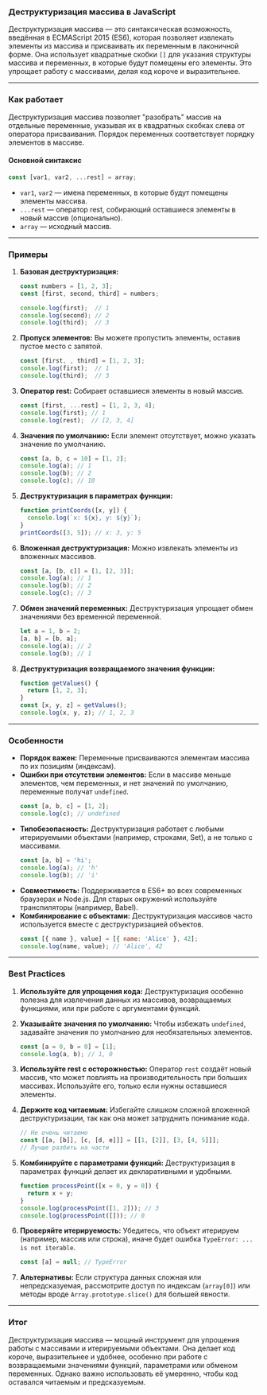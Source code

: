 ### Деструктуризация массива в JavaScript

Деструктуризация массива — это синтаксическая возможность, введённая в ECMAScript 2015 (ES6), которая позволяет извлекать элементы из массива и присваивать их переменным в лаконичной форме. Она использует квадратные скобки `[]` для указания структуры массива и переменных, в которые будут помещены его элементы. Это упрощает работу с массивами, делая код короче и выразительнее.

---

### Как работает

Деструктуризация массива позволяет "разобрать" массив на отдельные переменные, указывая их в квадратных скобках слева от оператора присваивания. Порядок переменных соответствует порядку элементов в массиве.

#### Основной синтаксис
```javascript
const [var1, var2, ...rest] = array;
```

- `var1`, `var2` — имена переменных, в которые будут помещены элементы массива.
- `...rest` — оператор rest, собирающий оставшиеся элементы в новый массив (опционально).
- `array` — исходный массив.

---

### Примеры

1. **Базовая деструктуризация:**
   ```javascript
   const numbers = [1, 2, 3];
   const [first, second, third] = numbers;

   console.log(first);  // 1
   console.log(second); // 2
   console.log(third);  // 3
   ```

2. **Пропуск элементов:**
   Вы можете пропустить элементы, оставив пустое место с запятой.
   ```javascript
   const [first, , third] = [1, 2, 3];
   console.log(first);  // 1
   console.log(third);  // 3
   ```

3. **Оператор rest:**
   Собирает оставшиеся элементы в новый массив.
   ```javascript
   const [first, ...rest] = [1, 2, 3, 4];
   console.log(first); // 1
   console.log(rest);  // [2, 3, 4]
   ```

4. **Значения по умолчанию:**
   Если элемент отсутствует, можно указать значение по умолчанию.
   ```javascript
   const [a, b, c = 10] = [1, 2];
   console.log(a); // 1
   console.log(b); // 2
   console.log(c); // 10
   ```

5. **Деструктуризация в параметрах функции:**
   ```javascript
   function printCoords([x, y]) {
     console.log(`x: ${x}, y: ${y}`);
   }
   printCoords([3, 5]); // x: 3, y: 5
   ```

6. **Вложенная деструктуризация:**
   Можно извлекать элементы из вложенных массивов.
   ```javascript
   const [a, [b, c]] = [1, [2, 3]];
   console.log(a); // 1
   console.log(b); // 2
   console.log(c); // 3
   ```

7. **Обмен значений переменных:**
   Деструктуризация упрощает обмен значениями без временной переменной.
   ```javascript
   let a = 1, b = 2;
   [a, b] = [b, a];
   console.log(a); // 2
   console.log(b); // 1
   ```

8. **Деструктуризация возвращаемого значения функции:**
   ```javascript
   function getValues() {
     return [1, 2, 3];
   }
   const [x, y, z] = getValues();
   console.log(x, y, z); // 1, 2, 3
   ```

---

### Особенности

- **Порядок важен:** Переменные присваиваются элементам массива по их позициям (индексам).
- **Ошибки при отсутствии элементов:** Если в массиве меньше элементов, чем переменных, и нет значений по умолчанию, переменные получат `undefined`.
  ```javascript
  const [a, b, c] = [1, 2];
  console.log(c); // undefined
  ```
- **Типобезопасность:** Деструктуризация работает с любыми итерируемыми объектами (например, строками, Set), а не только с массивами.
  ```javascript
  const [a, b] = 'hi';
  console.log(a); // 'h'
  console.log(b); // 'i'
  ```
- **Совместимость:** Поддерживается в ES6+ во всех современных браузерах и Node.js. Для старых окружений используйте транспиляторы (например, Babel).
- **Комбинирование с объектами:** Деструктуризация массивов часто используется вместе с деструктуризацией объектов.
  ```javascript
  const [{ name }, value] = [{ name: 'Alice' }, 42];
  console.log(name, value); // 'Alice', 42
  ```

---

### Best Practices

1. **Используйте для упрощения кода:**
   Деструктуризация особенно полезна для извлечения данных из массивов, возвращаемых функциями, или при работе с аргументами функций.

2. **Указывайте значения по умолчанию:**
   Чтобы избежать `undefined`, задавайте значения по умолчанию для необязательных элементов.
   ```javascript
   const [a = 0, b = 0] = [1];
   console.log(a, b); // 1, 0
   ```

3. **Используйте rest с осторожностью:**
   Оператор `rest` создаёт новый массив, что может повлиять на производительность при больших массивах. Используйте его, только если нужны оставшиеся элементы.

4. **Держите код читаемым:**
   Избегайте слишком сложной вложенной деструктуризации, так как она может затруднить понимание кода.
   ```javascript
   // Не очень читаемо
   const [[a, [b]], [c, [d, e]]] = [[1, [2]], [3, [4, 5]]];
   // Лучше разбить на части
   ```

5. **Комбинируйте с параметрами функций:**
   Деструктуризация в параметрах функций делает их декларативными и удобными.
   ```javascript
   function processPoint([x = 0, y = 0]) {
     return x + y;
   }
   console.log(processPoint([1, 2])); // 3
   console.log(processPoint([])); // 0
   ```

6. **Проверяйте итерируемость:**
   Убедитесь, что объект итерируем (например, массив или строка), иначе будет ошибка `TypeError: ... is not iterable`.
   ```javascript
   const [a] = null; // TypeError
   ```

7. **Альтернативы:** Если структура данных сложная или непредсказуемая, рассмотрите доступ по индексам (`array[0]`) или методы вроде `Array.prototype.slice()` для большей явности.

---

### Итог

Деструктуризация массива — мощный инструмент для упрощения работы с массивами и итерируемыми объектами. Она делает код короче, выразительнее и удобнее, особенно при работе с возвращаемыми значениями функций, параметрами или обменом переменных. Однако важно использовать её умеренно, чтобы код оставался читаемым и предсказуемым.